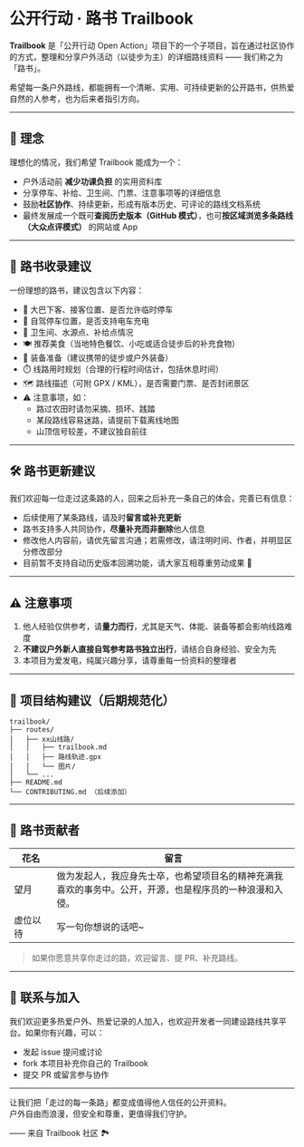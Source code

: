 
# 公开行动 · 路书 Trailbook

**Trailbook** 是「公开行动 Open Action」项目下的一个子项目，旨在通过社区协作的方式，整理和分享户外活动（以徒步为主）的详细路线资料 —— 我们称之为「路书」。

希望每一条户外路线，都能拥有一个清晰、实用、可持续更新的公开路书，供热爱自然的人参考，也为后来者指引方向。

---

## 🌱 理念

理想化的情况，我们希望 Trailbook 能成为一个：

- 户外活动前 **减少功课负担** 的实用资料库  
- 分享停车、补给、卫生间、门票、注意事项等的详细信息  
- 鼓励**社区协作**、持续更新，形成有版本历史、可评论的路线文档系统  
- 最终发展成一个既可**查阅历史版本（GitHub 模式）**，也可**按区域浏览多条路线（大众点评模式）** 的网站或 App

---

## 📘 路书收录建议

一份理想的路书，建议包含以下内容：

- 🚌 大巴下客、接客位置、是否允许临时停车  
- 🚗 自驾停车位置，是否支持电车充电  
- 🚻 卫生间、水源点、补给点情况  
- 🍽️ 推荐美食（当地特色餐饮、小吃或适合徒步后的补充食物）
- 🎒 装备准备（建议携带的徒步或户外装备）
- ⏱️ 线路用时规划（合理的行程时间估计，包括休息时间）
- 🗺️ 路线描述（可附 GPX / KML），是否需要门票、是否封闭景区  
- ⚠️ 注意事项，如：  
  - 路过农田时请勿采摘、损坏、践踏  
  - 某段路线容易迷路，请提前下载离线地图  
  - 山顶信号较差，不建议独自前往  

---

## 🛠 路书更新建议

我们欢迎每一位走过这条路的人，回来之后补充一条自己的体会，完善已有信息：

- 后续使用了某条路线，请及时**留言或补充更新**
- 路书支持多人共同协作，**尽量补充而非删除**他人信息
- 修改他人内容前，请优先留言沟通；若需修改，请注明时间、作者，并明显区分修改部分
- 目前暂不支持自动历史版本回溯功能，请大家互相尊重劳动成果 🙏

---

## ⚠️ 注意事项

1. 他人经验仅供参考，请**量力而行**，尤其是天气、体能、装备等都会影响线路难度  
2. **不建议户外新人直接自驾参考路书独立出行**，请结合自身经验、安全为先  
3. 本项目为爱发电，纯属兴趣分享，请尊重每一份资料的整理者  

---

## 📂 项目结构建议（后期规范化）

```
trailbook/
├── routes/
│   ├── xx山线路/
│   │   ├── trailbook.md
│   │   ├── 路线轨迹.gpx
│   │   └── 图片/
│   └── ...
├── README.md
└── CONTRIBUTING.md （后续添加）
```

---

## 👣 路书贡献者

<table>
  <thead>
    <tr>
      <th style="width: 15%;">花名</th>
      <th style="width: 85%;">留言</th>
    </tr>
  </thead>
  <tbody>
    <tr>
      <td>望月</td>
      <td>做为发起人，我应身先士卒，也希望项目名的精神充满我喜欢的事务中。公开，开源，也是程序员的一种浪漫和入侵。</td>
    </tr>
    <tr>
      <td>虚位以待</td>
      <td>写一句你想说的话吧~</td>
    </tr>
  </tbody>
</table>

> 如果你愿意共享你走过的路，欢迎留言、提 PR、补充路线。

---

## 📮 联系与加入

我们欢迎更多热爱户外、热爱记录的人加入，也欢迎开发者一同建设路线共享平台。如果你有兴趣，可以：

- 发起 issue 提问或讨论
- fork 本项目补充你自己的 Trailbook
- 提交 PR 或留言参与协作

---

让我们把「走过的每一条路」都变成值得他人信任的公开资料。  
户外自由而浪漫，但安全和尊重，更值得我们守护。

—— 来自 Trailbook 社区 🏞️
